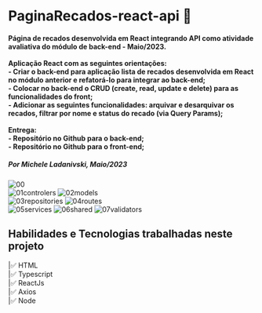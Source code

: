# PaginaRecados-react-api 🚀

<h4> Página de recados desenvolvida em React integrando API como atividade avaliativa do módulo de back-end - Maio/2023. <br>
<br>
Aplicação React com as seguintes orientações: <br>
- Criar o back-end para aplicação lista de recados desenvolvida em React no módulo anterior e refatorá-lo para integrar ao back-end; <br>
- Colocar no back-end o CRUD (create, read, update e delete) para as funcionalidades do front; <br>
- Adicionar as seguintes funcionalidades: arquivar e desarquivar os recados, filtrar por nome e status do recado (via Query Params); <br>
<br>
Entrega: <br>
- Repositório no Github para o back-end; <br>
- Repositório no Github para o front-end; </h4>
<h5> Por Michele Ladanivski, Maio/2023 </h5>

![00](https://user-images.githubusercontent.com/102632136/235779595-636edd4c-fe94-456b-b1ba-92ed925f9557.jpg) <br>
![01controlers](https://user-images.githubusercontent.com/102632136/235779601-d94ca75c-ad8a-4c16-ae70-9bfd2cdd0f4c.jpg)
![02models](https://user-images.githubusercontent.com/102632136/235779604-6ac87969-89eb-4fb7-985a-1f9ae9f99f71.jpg) <br>
![03repositories](https://user-images.githubusercontent.com/102632136/235779607-b8e4fea8-f76e-4749-8150-273e8e4197f7.jpg)
![04routes](https://user-images.githubusercontent.com/102632136/235779608-14f7928c-5bb1-47d5-ad9f-31424dd4b5ac.jpg) <br>
![05services](https://user-images.githubusercontent.com/102632136/235779610-afa916e1-346c-4d4f-9736-c3010e95e38e.jpg)
![06shared](https://user-images.githubusercontent.com/102632136/235779611-d1e550ae-fb69-4379-b38a-fa7c9d3a42f4.jpg)
![07validators](https://user-images.githubusercontent.com/102632136/235779613-e4d9c169-6046-4c19-acce-599430126568.jpg)

<h2> Habilidades e Tecnologias trabalhadas neste projeto </h2>
|✅ HTML <br>     	                    
|✅ Typescript <br>
|✅ ReactJs <br>
|✅ Axios <br>
|✅ Node <br> 

